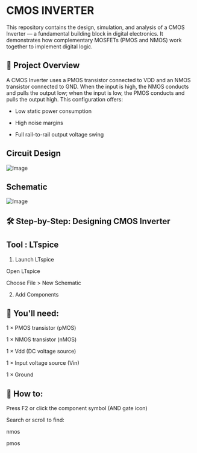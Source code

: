 # CMOS INVERTER
This repository contains the design, simulation, and analysis of a CMOS Inverter — a fundamental building block in digital electronics. It demonstrates how complementary MOSFETs (PMOS and NMOS) work together to implement digital logic.

## 📌 Project Overview

A CMOS Inverter uses a PMOS transistor connected to VDD and an NMOS transistor connected to GND. When the input is high, the NMOS conducts and pulls the output low; when the input is low, the PMOS conducts and pulls the output high. This configuration offers:

* Low static power consumption

* High noise margins

* Full rail-to-rail output voltage swing

##  Circuit Design 

![Image](https://github.com/user-attachments/assets/f90a65b1-42f2-43e9-8671-9ceeb4f146e0)

## Schematic

![Image](https://github.com/user-attachments/assets/5341e87f-9a29-4c75-bce1-f040aeb6028b)

 
## 🛠️ Step-by-Step: Designing CMOS Inverter 

## Tool : LTspice

1. Launch LTspice

Open LTspice

Choose File > New Schematic

2. Add Components

## 📌 You'll need:

1 × PMOS transistor (pMOS)

1 × NMOS transistor (nMOS)

1 × Vdd (DC voltage source)

1 × Input voltage source (Vin)

1 × Ground

## 📌 How to:

Press F2 or click the component symbol (AND gate icon)

Search or scroll to find:

nmos

pmos
